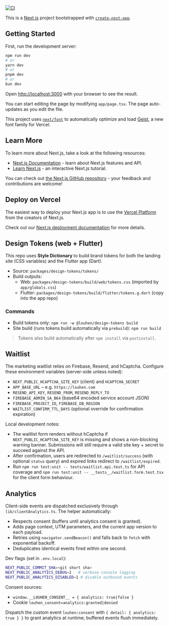 [![CI](https://github.com/Martin/louhen-landing/actions/workflows/ci.yml/badge.svg)](https://github.com/Martin/louhen-landing/actions/workflows/ci.yml)

This is a [Next.js](https://nextjs.org) project bootstrapped with [`create-next-app`](https://nextjs.org/docs/app/api-reference/cli/create-next-app).

## Getting Started

First, run the development server:

```bash
npm run dev
# or
yarn dev
# or
pnpm dev
# or
bun dev
```

Open [http://localhost:3000](http://localhost:3000) with your browser to see the result.

You can start editing the page by modifying `app/page.tsx`. The page auto-updates as you edit the file.

This project uses [`next/font`](https://nextjs.org/docs/app/building-your-application/optimizing/fonts) to automatically optimize and load [Geist](https://vercel.com/font), a new font family for Vercel.

## Learn More

To learn more about Next.js, take a look at the following resources:

- [Next.js Documentation](https://nextjs.org/docs) - learn about Next.js features and API.
- [Learn Next.js](https://nextjs.org/learn) - an interactive Next.js tutorial.

You can check out [the Next.js GitHub repository](https://github.com/vercel/next.js) - your feedback and contributions are welcome!

## Deploy on Vercel

The easiest way to deploy your Next.js app is to use the [Vercel Platform](https://vercel.com/new?utm_medium=default-template&filter=next.js&utm_source=create-next-app&utm_campaign=create-next-app-readme) from the creators of Next.js.

Check out our [Next.js deployment documentation](https://nextjs.org/docs/app/building-your-application/deploying) for more details.

## Design Tokens (web + Flutter)

This repo uses **Style Dictionary** to build brand tokens for both the landing site (CSS variables) and the Flutter app (Dart).

- Source: `packages/design-tokens/tokens/`
- Build outputs:
  - Web: `packages/design-tokens/build/web/tokens.css` (imported by `app/globals.css`)
  - Flutter: `packages/design-tokens/build/flutter/tokens.g.dart` (copy into the app repo)

### Commands
- Build tokens only:
  `npm run -w @louhen/design-tokens build`
- Site build (runs tokens build automatically via `prebuild`):
  `npm run build`

> Tokens also build automatically after `npm install` via `postinstall`.

## Waitlist

The marketing waitlist relies on Firebase, Resend, and hCaptcha. Configure these environment variables (server-side unless noted):

- `NEXT_PUBLIC_HCAPTCHA_SITE_KEY` (client) and `HCAPTCHA_SECRET`
- `APP_BASE_URL` – e.g. `https://louhen.com`
- `RESEND_API_KEY`, `RESEND_FROM`, `RESEND_REPLY_TO`
- `FIREBASE_ADMIN_SA_B64` (base64 encoded service account JSON)
- `FIREBASE_PROJECT_ID`, `FIREBASE_DB_REGION`
- `WAITLIST_CONFIRM_TTL_DAYS` (optional override for confirmation expiration)

Local development notes:

- The waitlist form renders without hCaptcha if `NEXT_PUBLIC_HCAPTCHA_SITE_KEY` is missing and shows a non-blocking warning banner. Submissions will still require a valid site key + secret to succeed against the API.
- After confirmation, users are redirected to `/waitlist/success` (with optional `status` query) and expired links redirect to `/waitlist/expired`.
- Run `npm run test:unit -- tests/waitlist.api.test.ts` for API coverage and `npm run test:unit -- __tests__/waitlist.form.test.tsx` for the client form behaviour.

## Analytics

Client-side events are dispatched exclusively through `lib/clientAnalytics.ts`. The helper automatically:

- Respects consent (buffers until analytics consent is granted).
- Adds page context, UTM parameters, and the current app version to each payload.
- Retries using `navigator.sendBeacon()` and falls back to `fetch` with exponential backoff.
- Deduplicates identical events fired within one second.

Dev flags (set in `.env.local`):

```bash
NEXT_PUBLIC_COMMIT_SHA=<git short sha>
NEXT_PUBLIC_ANALYTICS_DEBUG=1   # verbose console logging
NEXT_PUBLIC_ANALYTICS_DISABLED=1 # disable outbound events
```

Consent sources:

- `window.__LOUHEN_CONSENT__ = { analytics: true|false }`
- Cookie `louhen_consent=analytics:granted|denied`

Dispatch the custom event `louhen:consent` with `{ detail: { analytics: true } }` to grant analytics at runtime; buffered events flush immediately.
